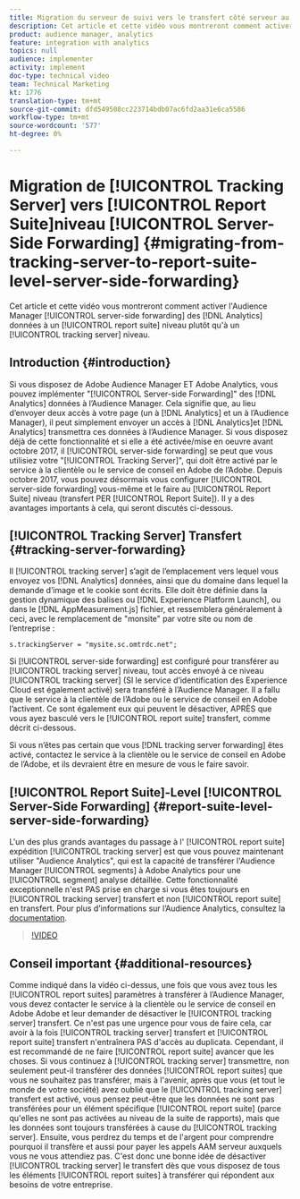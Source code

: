 ```yaml
---
title: Migration du serveur de suivi vers le transfert côté serveur au niveau de la Report Suite
description: Cet article et cette vidéo vous montreront comment activer le transfert côté serveur des données Analytics vers l’Audience Manager au niveau d’une suite de rapports plutôt qu’au niveau du serveur de suivi.
product: audience manager, analytics
feature: integration with analytics
topics: null
audience: implementer
activity: implement
doc-type: technical video
team: Technical Marketing
kt: 1776
translation-type: tm+mt
source-git-commit: dfd549508cc223714bdb07ac6fd2aa31e6ca5586
workflow-type: tm+mt
source-wordcount: '577'
ht-degree: 0%

---
```



# Migration de [!UICONTROL Tracking Server] vers [!UICONTROL Report Suite]niveau [!UICONTROL Server-Side Forwarding] {#migrating-from-tracking-server-to-report-suite-level-server-side-forwarding}

Cet article et cette vidéo vous montreront comment activer l&#39;Audience Manager [!UICONTROL server-side forwarding] des [!DNL Analytics] données à un [!UICONTROL report suite] niveau plutôt qu&#39;à un [!UICONTROL tracking server] niveau.

## Introduction {#introduction}

Si vous disposez de Adobe Audience Manager ET Adobe Analytics, vous pouvez implémenter &quot;[!UICONTROL Server-side Forwarding]&quot; des [!DNL Analytics] données à l’Audience Manager. Cela signifie que, au lieu d’envoyer deux accès à votre page (un à [!DNL Analytics] et un à l’Audience Manager), il peut simplement envoyer un accès à [!DNL Analytics]et [!DNL Analytics] transmettra ces données à l’Audience Manager. Si vous disposez déjà de cette fonctionnalité et si elle a été activée/mise en oeuvre avant octobre 2017, il [!UICONTROL server-side forwarding] se peut que vous utilisiez votre &quot;[!UICONTROL Tracking Server]&quot;, qui doit être activé par le service à la clientèle ou le service de conseil en Adobe de l’Adobe. Depuis octobre 2017, vous pouvez désormais vous configurer [!UICONTROL server-side forwarding] vous-même et le faire au [!UICONTROL Report Suite] niveau (transfert PER [!UICONTROL Report Suite]). Il y a des avantages importants à cela, qui seront discutés ci-dessous.

## [!UICONTROL Tracking Server] Transfert {#tracking-server-forwarding}

Il [!UICONTROL tracking server] s’agit de l’emplacement vers lequel vous envoyez vos [!DNL Analytics] données, ainsi que du domaine dans lequel la demande d’image et le cookie sont écrits. Elle doit être définie dans la gestion dynamique des balises ou [!DNL Experience Platform Launch], ou dans le [!DNL AppMeasurement.js] fichier, et ressemblera généralement à ceci, avec le remplacement de &quot;monsite&quot; par votre site ou nom de l’entreprise :

`s.trackingServer = "mysite.sc.omtrdc.net";`

Si [!UICONTROL server-side forwarding] est configuré pour transférer au [!UICONTROL tracking server] niveau, tout accès envoyé à ce niveau [!UICONTROL tracking server] (SI le service d’identification des Experience Cloud est également activé) sera transféré à l’Audience Manager. Il a fallu que le service à la clientèle de l’Adobe ou le service de conseil en Adobe l’activent. Ce sont également eux qui peuvent le désactiver, APRÈS que vous ayez basculé vers le [!UICONTROL report suite] transfert, comme décrit ci-dessous.

Si vous n’êtes pas certain que vous [!DNL tracking server forwarding] êtes activé, contactez le service à la clientèle ou le service de conseil en Adobe de l’Adobe, et ils devraient être en mesure de vous le faire savoir.

## [!UICONTROL Report Suite]-Level [!UICONTROL Server-Side Forwarding] {#report-suite-level-server-side-forwarding}

L&#39;un des plus grands avantages du passage à l&#39; [!UICONTROL report suite] expédition [!UICONTROL tracking server] est que vous pouvez maintenant utiliser &quot;Audience Analytics&quot;, qui est la capacité de transférer l&#39;Audience Manager [!UICONTROL segments] à Adobe Analytics pour une [!UICONTROL segment] analyse détaillée. Cette fonctionnalité exceptionnelle n&#39;est PAS prise en charge si vous êtes toujours en [!UICONTROL tracking server] transfert et non [!UICONTROL report suite] en transfert. Pour plus d’informations sur l’Audience Analytics, consultez la [documentation](https://marketing.adobe.com/resources/help/en_US/analytics/audiences/).

>[!VIDEO](https://video.tv.adobe.com/v/23701/?quality=12)

## Conseil important {#additional-resources}

Comme indiqué dans la vidéo ci-dessus, une fois que vous avez tous les [!UICONTROL report suites] paramètres à transférer à l’Audience Manager, vous devez contacter le service à la clientèle ou le service de conseil en Adobe Adobe et leur demander de désactiver le [!UICONTROL tracking server] transfert. Ce n&#39;est pas une urgence pour vous de faire cela, car avoir à la fois [!UICONTROL tracking server] transfert et [!UICONTROL report suite] transfert n&#39;entraînera PAS d&#39;accès au duplicata. Cependant, il est recommandé de ne faire [!UICONTROL report suite] avancer que les choses. Si vous continuez à [!UICONTROL tracking server] transmettre, non seulement peut-il transférer des données [!UICONTROL report suites] que vous ne souhaitez pas transférer, mais à l&#39;avenir, après que vous (et tout le monde de votre société) avez oublié que le [!UICONTROL tracking server] transfert est activé, vous pensez peut-être que les données ne sont pas transférées pour un élément spécifique [!UICONTROL report suite] (parce qu&#39;elles ne sont pas activées au niveau de la suite de rapports), mais que les données sont toujours transférées à cause du [!UICONTROL tracking server]. Ensuite, vous perdrez du temps et de l&#39;argent pour comprendre pourquoi il transfère et aussi pour payer les appels AAM serveur auxquels vous ne vous attendiez pas. C&#39;est donc une bonne idée de désactiver [!UICONTROL tracking server] le transfert dès que vous disposez de tous les éléments [!UICONTROL report suites] à transférer qui répondent aux besoins de votre entreprise.

